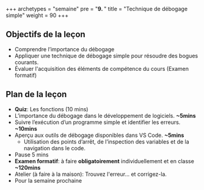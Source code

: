 +++
archetypes = "semaine"
pre = "<b>9. </b>"
title = "Technique de débogage simple"
weight = 90
+++

## Objectifs de la leçon

- Comprendre l’importance du débogage
- Appliquer une technique de débogage simple pour résoudre des bogues courants.
- Évaluer l'acquisition des éléments de compétence du cours (Examen formatif)


## Plan de la leçon

- **Quiz**: Les fonctions  (10 mins)
- L’importance du débogage dans le développement de logiciels. **~5mins**
- Suivre l’exécution d’un programme simple et identifier les erreurs. **~10mins**
- Aperçu aux outils de débogage disponibles dans VS Code. **~5mins**
	- Utilisation des points d’arrêt, de l’inspection des variables et de la navigation dans le code. 
- Pause 5 mins
- **Examen formatif**: à faire **obligatoirement** individuellement et en classe **~120mins**
- Atelier (à faire à la maison): Trouvez l'erreur... et corrigez-la.
- Pour la semaine prochaine

